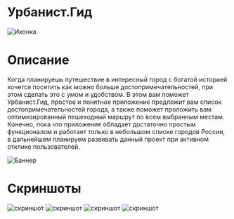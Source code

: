 # Урбанист.Гид
![Иконка](https://github.com/LukianBat/urbanist-guide/blob/master/google-play-badge.png)
# Описание
Когда планируешь путешествие в интересный город с богатой историей хочется посетить как можно больше достопримечательностей, при этом сделать это с умом и удобством. В этом вам поможет Урбанист.Гид, простое и понятное приложение предложит вам список достопримечательностей города, а также поможет проложить вам оптимизированный пешеходный маршрут по всем выбранным местам.
Конечно, пока что приложение обладает достаточно простым функционалом и работает только в небольшом списке городов России, в дальнейшем планируем развивать данный проект при активном отклике пользователей.  

![Баннер](https://github.com/LukianBat/urbanist-guide/blob/master/Group%204.png)  

# Скриншоты
![скриншот](https://github.com/LukianBat/urbanist-guide/blob/master/Screenshot_20190822-185228.png)
![скриншот](https://github.com/LukianBat/urbanist-guide/blob/master/Screenshot_20190822-232352.png)
![скриншот](https://github.com/LukianBat/urbanist-guide/blob/master/Screenshot_20190822-232407.png)
![скриншот](https://github.com/LukianBat/urbanist-guide/blob/master/Screenshot_20190822-232445.png)
